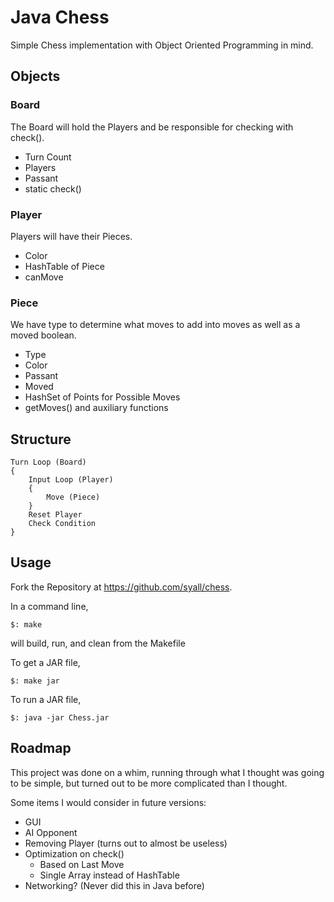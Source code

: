 # Java Chess

Simple Chess implementation with Object Oriented Programming in mind.

## Objects

### Board

The Board will hold the Players and be responsible for checking with check().

* Turn Count
* Players
* Passant
* static check()

### Player

Players will have their Pieces.

* Color
* HashTable of Piece
* canMove

### Piece

We have type to determine what moves to add into moves as well as a moved boolean.

* Type
* Color
* Passant
* Moved
* HashSet of Points for Possible Moves
* getMoves() and auxiliary functions

## Structure

    Turn Loop (Board)
    {
        Input Loop (Player)
        {
            Move (Piece)
        }
        Reset Player
        Check Condition
    }

## Usage

Fork the Repository at https://github.com/syall/chess.

In a command line,

    $: make

will build, run, and clean from the Makefile

To get a JAR file,

    $: make jar

To run a JAR file,

    $: java -jar Chess.jar

## Roadmap

This project was done on a whim, running through what I thought was going to be simple, but turned out to be more complicated than I thought.

Some items I would consider in future versions:

* GUI
* AI Opponent
* Removing Player (turns out to almost be useless)
* Optimization on check()
  * Based on Last Move
  * Single Array instead of HashTable
* Networking? (Never did this in Java before)